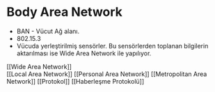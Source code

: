 # Body Area Network

- BAN - Vücut Ağ alanı.
- 802.15.3
- Vücuda yerleştirilmiş sensörler. Bu sensörlerden toplanan bilgilerin aktarılması ise Wide Area Network ile yapılıyor.

[[Wide Area Network]]  
[[Local Area Network]]
[[Personal Area Network]]
[[Metropolitan Area Network]]
[[Protokol]]
[[Haberleşme Protokolü]]